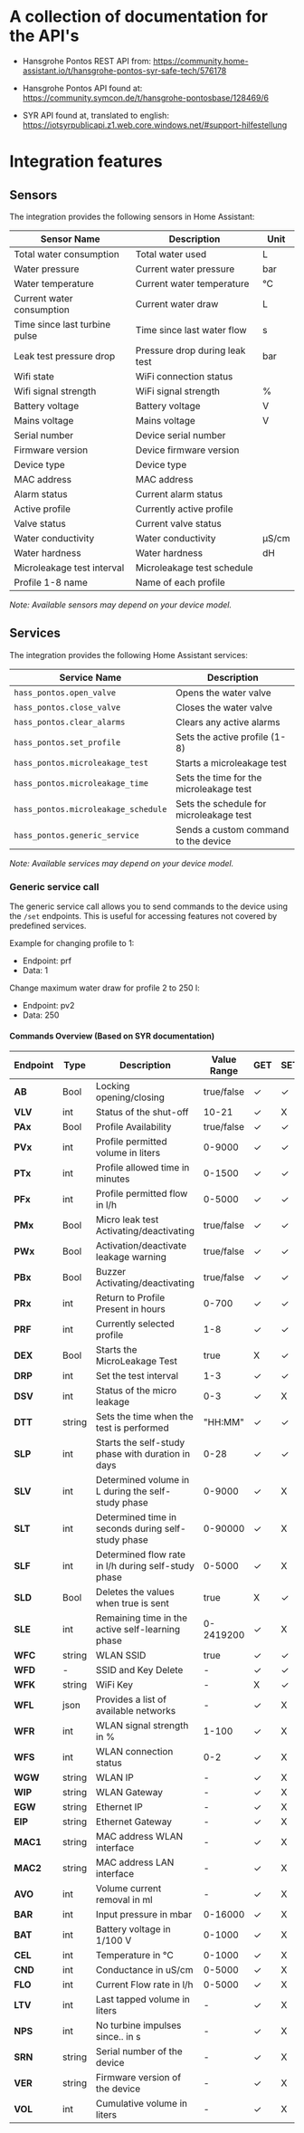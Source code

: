 # A collection of documentation for the API's

- Hansgrohe Pontos REST API from:
https://community.home-assistant.io/t/hansgrohe-pontos-syr-safe-tech/576178

- Hansgrohe Pontos API found at:
https://community.symcon.de/t/hansgrohe-pontosbase/128469/6

- SYR API found at, translated to english:
https://iotsyrpublicapi.z1.web.core.windows.net/#support-hilfestellung

# Integration features

## Sensors

The integration provides the following sensors in Home Assistant:

| Sensor Name                | Description                        | Unit      |
|----------------------------|------------------------------------|-----------|
| Total water consumption    | Total water used                   | L         |
| Water pressure             | Current water pressure             | bar       |
| Water temperature          | Current water temperature          | °C        |
| Current water consumption  | Current water draw                 | L         |
| Time since last turbine pulse | Time since last water flow      | s         |
| Leak test pressure drop    | Pressure drop during leak test     | bar       |
| Wifi state                 | WiFi connection status             |           |
| Wifi signal strength       | WiFi signal strength               | %         |
| Battery voltage            | Battery voltage                    | V         |
| Mains voltage              | Mains voltage                      | V         |
| Serial number              | Device serial number               |           |
| Firmware version           | Device firmware version            |           |
| Device type                | Device type                        |           |
| MAC address                | MAC address                        |           |
| Alarm status               | Current alarm status               |           |
| Active profile             | Currently active profile           |           |
| Valve status               | Current valve status               |           |
| Water conductivity         | Water conductivity                 | µS/cm     |
| Water hardness             | Water hardness                     | dH        |
| Microleakage test interval | Microleakage test schedule         |           |
| Profile 1-8 name           | Name of each profile               |           |

*Note: Available sensors may depend on your device model.*

## Services

The integration provides the following Home Assistant services:

| Service Name                | Description                                      |
|-----------------------------|--------------------------------------------------|
| `hass_pontos.open_valve`    | Opens the water valve                            |
| `hass_pontos.close_valve`   | Closes the water valve                           |
| `hass_pontos.clear_alarms`  | Clears any active alarms                         |
| `hass_pontos.set_profile`   | Sets the active profile (1-8)                    |
| `hass_pontos.microleakage_test` | Starts a microleakage test                  |
| `hass_pontos.microleakage_time` | Sets the time for the microleakage test     |
| `hass_pontos.microleakage_schedule` | Sets the schedule for microleakage test |
| `hass_pontos.generic_service` | Sends a custom command to the device           |

*Note: Available services may depend on your device model.*

### Generic service call

The generic service call allows you to send commands to the device using the `/set` endpoints. This is useful for accessing features not covered by predefined services.

Example for changing profile to 1:
- Endpoint: prf
- Data: 1

Change maximum water draw for profile 2 to 250 l:
- Endpoint: pv2
- Data: 250

#### Commands Overview (Based on SYR documentation)

| **Endpoint** | **Type**       | **Description**                                      | **Value Range**       | **GET** | **SET** |
|-------------|----------------|------------------------------------------------------|------------------------|---------|---------|
| **AB**      | Bool           | Locking opening/closing                              | true/false            | ✓       | ✓       |
| **VLV**     | int            | Status of the shut-off                               | 10-21                 | ✓       | X       |
| **PAx**     | Bool           | Profile Availability                                 | true/false            | ✓       | ✓       |
| **PVx**     | int            | Profile permitted volume in liters                  | 0-9000                | ✓       | ✓       |
| **PTx**     | int            | Profile allowed time in minutes                     | 0-1500                | ✓       | ✓       |
| **PFx**     | int            | Profile permitted flow in l/h                       | 0-5000                | ✓       | ✓       |
| **PMx**     | Bool           | Micro leak test Activating/deactivating             | true/false            | ✓       | ✓       |
| **PWx**     | Bool           | Activation/deactivate leakage warning               | true/false            | ✓       | ✓       |
| **PBx**     | Bool           | Buzzer Activating/deactivating                      | true/false            | ✓       | ✓       |
| **PRx**     | int            | Return to Profile Present in hours                  | 0-700                 | ✓       | ✓       |
| **PRF**     | int            | Currently selected profile                          | 1-8                   | ✓       | ✓       |
| **DEX**     | Bool           | Starts the MicroLeakage Test                        | true                  | X       | ✓       |
| **DRP**     | int            | Set the test interval                               | 1-3                   | ✓       | ✓       |
| **DSV**     | int            | Status of the micro leakage                         | 0-3                   | ✓       | X       |
| **DTT**     | string         | Sets the time when the test is performed            | "HH:MM"               | ✓       | ✓       |
| **SLP**     | int            | Starts the self-study phase with duration in days   | 0-28                  | ✓       | ✓       |
| **SLV**     | int            | Determined volume in L during the self-study phase  | 0-9000                | ✓       | X       |
| **SLT**     | int            | Determined time in seconds during self-study phase  | 0-90000               | ✓       | X       |
| **SLF**     | int            | Determined flow rate in l/h during self-study phase | 0-5000                | ✓       | X       |
| **SLD**     | Bool           | Deletes the values when true is sent                | true                  | X       | ✓       |
| **SLE**     | int            | Remaining time in the active self-learning phase    | 0-2419200             | ✓       | X       |
| **WFC**     | string         | WLAN SSID                                           | true                  | ✓       | ✓       |
| **WFD**     | -              | SSID and Key Delete                                 | -                     | ✓       | ✓       |
| **WFK**     | string         | WiFi Key                                            | -                     | X       | ✓       |
| **WFL**     | json           | Provides a list of available networks              | -                     | ✓       | X       |
| **WFR**     | int            | WLAN signal strength in %                           | 1-100                 | ✓       | X       |
| **WFS**     | int            | WLAN connection status                              | 0-2                   | ✓       | X       |
| **WGW**     | string         | WLAN IP                                             | -                     | ✓       | X       |
| **WIP**     | string         | WLAN Gateway                                        | -                     | ✓       | X       |
| **EGW**     | string         | Ethernet IP                                         | -                     | ✓       | X       |
| **EIP**     | string         | Ethernet Gateway                                    | -                     | ✓       | X       |
| **MAC1**    | string         | MAC address WLAN interface                          | -                     | ✓       | X       |
| **MAC2**    | string         | MAC address LAN interface                           | -                     | ✓       | X       |
| **AVO**     | int            | Volume current removal in ml                        | -                     | ✓       | X       |
| **BAR**     | int            | Input pressure in mbar                              | 0-16000               | ✓       | X       |
| **BAT**     | int            | Battery voltage in 1/100 V                          | 0-1000                | ✓       | X       |
| **CEL**     | int            | Temperature in °C                                   | 0-1000                | ✓       | X       |
| **CND**     | int            | Conductance in uS/cm                                | 0-5000                | ✓       | X       |
| **FLO**     | int            | Current Flow rate in l/h                            | 0-5000                | ✓       | X       |
| **LTV**     | int            | Last tapped volume in liters                        | -                     | ✓       | X       |
| **NPS**     | int            | No turbine impulses since.. in s                   | -                     | ✓       | X       |
| **SRN**     | string         | Serial number of the device                         | -                     | ✓       | X       |
| **VER**     | string         | Firmware version of the device                      | -                     | ✓       | X       |
| **VOL**     | int            | Cumulative volume in liters                         | -                     | ✓       | X       |